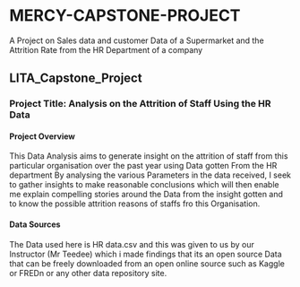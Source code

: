 # MERCY-CAPSTONE-PROJECT
A Project on  Sales data and customer Data of a Supermarket and the Attrition Rate from the HR Department of a company
## LITA_Capstone_Project

### Project Title: Analysis on the Attrition of Staff Using the HR Data

#### Project Overview
This  Data Analysis aims to generate insight on the attrition of staff from this particular organisation over the past year using Data gotten From the HR department
By analysing the various Parameters in the data received, I seek to gather insights to make reasonable conclusions which will then enable me explain compelling
stories around the Data from the insight gotten and to know the possible attrition reasons of staffs fro this Organisation.

#### Data Sources
The Data used here is HR data.csv and this was given to us by our Instructor (Mr Teedee) which i made findings that its an open source Data that can be freely
downloaded from an open online source such as Kaggle or FREDn or any other data repository site.




